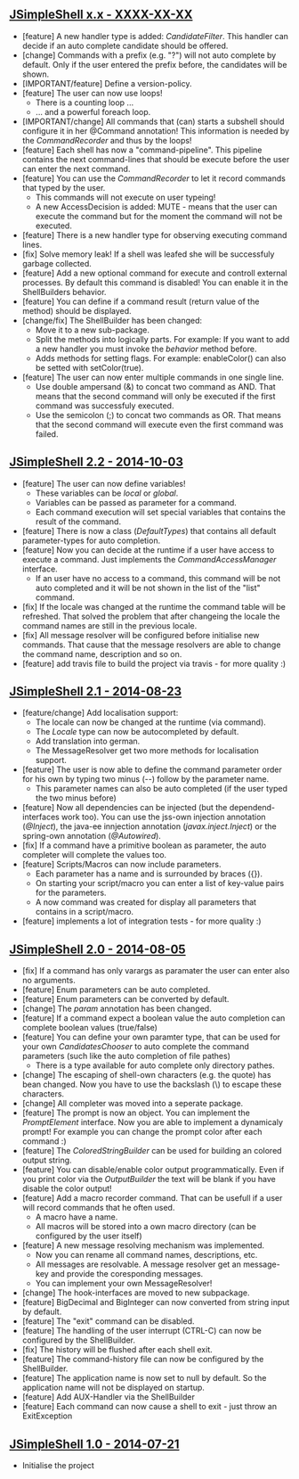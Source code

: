 ## [JSimpleShell x.x - XXXX-XX-XX][x.x]
[x.x]: https://oss.sonatype.org/content/groups/public/de/raysha/lib/jsimpleshell/x.x/

* [feature] A new handler type is added: _CandidateFilter_. This handler can decide if an auto complete candidate should be offered.
* [change] Commands with a prefix (e.g. "?") will not auto complete by default. Only if the user entered the prefix before, the candidates will be shown.
* [IMPORTANT/feature] Define a version-policy.
* [feature] The user can now use loops!
   * There is a counting loop ...
   * ... and a powerful foreach loop.
* [IMPORTANT/change] All commands that (can) starts a subshell should configure it in her @Command annotation! This information is needed by the _CommandRecorder_ and thus by the loops!
* [feature] Each shell has now a "command-pipeline". This pipeline contains the next command-lines that should be execute before the user can enter the next command.
* [feature] You can use the _CommandRecorder_ to let it record commands that typed by the user. 
   * This commands will not execute on user typeing!
   * A new AccessDecision is added: MUTE - means that the user can execute the command but for the moment the command will not be executed.
* [feature] There is a new handler type for observing executing command lines. 
* [fix] Solve memory leak! If a shell was leafed she will be successfuly garbage collected.
* [feature] Add a new optional command for execute and controll external processes. By default this command is disabled! You can enable it in the ShellBuilders behavior.
* [feature] You can define if a command result (return value of the method) should be displayed.
* [change/fix] The ShellBuilder has been changed:
   * Move it to a new sub-package.
   * Split the methods into logically parts. For example: If you want to add a new handler you must invoke the _behavior_ method before.
   * Adds methods for setting flags. For example: enableColor() can also be setted with setColor(true).
* [feature] The user can now enter multiple commands in one single line.
    * Use double ampersand (&) to concat two command as AND. That means that the second command will only be executed if the first command was successfuly executed.
    * Use the semicolon (;) to concat two commands as OR. That means that the second command will execute even the first command was failed.

## [JSimpleShell 2.2 - 2014-10-03][2.2]
[2.2]: https://oss.sonatype.org/content/groups/public/de/raysha/lib/jsimpleshell/2.2/

* [feature] The user can now define variables! 
   * These variables can be _local_ or _global_. 
   * Variables can be passed as parameter for a command.
   * Each command execution will set special variables that contains the result of the command.
* [feature] There is now a class (_DefaultTypes_) that contains all default parameter-types for auto completion.
* [feature] Now you can decide at the runtime if a user have access to execute a command. Just implements the _CommandAccessManager_ interface.
    * If an user have no access to a command, this command will be not auto completed and it will be not shown in the list of the "list" command.
* [fix] If the locale was changed at the runtime the command table will be refreshed. That solved the problem that after changeing the locale the command names are still in the previous locale.
* [fix] All message resolver will be configured before initialise new commands. That cause that the message resolvers are able to change the command name, description and so on.
* [feature] add travis file to build the project via travis - for more quality :)

## [JSimpleShell 2.1 - 2014-08-23][2.1]
[2.1]: https://oss.sonatype.org/content/groups/public/de/raysha/lib/jsimpleshell/2.1/

* [feature/change] Add localisation support:
    * The locale can now be changed at the runtime (via command).
    * The _Locale_ type can now be autocompleted by default.
    * Add translation into german.
    * The MessageResolver get two more methods for localisation support.
* [feature] The user is now able to define the command parameter order for his own by typing two minus (--) follow by the parameter name. 
  * This parameter names can also be auto completed (if the user typed the two minus before)
* [feature] Now all dependencies can be injected (but the dependend-interfaces work too). You can use the jss-own injection annotation (_@Inject_), the java-ee innjection annotation (_javax.inject.Inject_) or the spring-own annotation (_@Autowired_).
* [fix] If a command have a primitive boolean as parameter, the auto completer will complete the values too.
* [feature] Scripts/Macros can now include parameters. 
  * Each parameter has a name and is surrounded by braces ({}). 
  * On starting your script/macro you can enter a list of key-value pairs for the parameters.
  * A now command was created for display all parameters that contains in a script/macro. 
* [feature] implements a lot of integration tests - for more quality :)

## [JSimpleShell 2.0 - 2014-08-05][2.0]
[2.0]: https://oss.sonatype.org/content/groups/public/de/raysha/lib/jsimpleshell/2.0/

* [fix] If a command has only varargs as paramater the user can enter also no arguments.
* [feature] Enum parameters can be auto completed.
* [feature] Enum parameters can be converted by default.
* [change] The _param_ annotation has been changed.
* [feature] If a command expect a boolean value the auto completion can complete boolean values (true/false)
* [feature] You can define your own paramter type, that can be used for your own _CandidatesChooser_ to auto complete the command parameters (such like the auto completion of file pathes)
  * There is a type available for auto complete only directory pathes.
* [change] The escaping of shell-own characters (e.g. the quote) has bean changed. Now you have to use the backslash (\\) to escape these characters.
* [change] All completer was moved into a seperate package.
* [feature] The prompt is now an object. You can implement the _PromptElement_ interface. Now you are able to implement a dynamicaly prompt! For example you can change the prompt color after each command :)
* [feature] The _ColoredStringBuilder_ can be used for building an colored output string.
* [feature] You can disable/enable color output programmatically. Even if you print color via the _OutputBuilder_ the text will be blank if you have disable the color output!
* [feature] Add a macro recorder command. That can be usefull if a user will record commands that he often used. 
  * A macro have a name.
  * All macros will be stored into a own macro directory (can be configured by the user itself)
* [feature] A new message resolving mechanism was implemented. 
  * Now you can rename all command names, descriptions, etc. 
  * All messages are resolvable. A message resolver get an message-key and provide the coresponding messages.
  * You can implement your own MessageResolver!
* [change] The hook-interfaces are moved to new subpackage.
* [feature] BigDecimal and BigInteger can now converted from string input by default.
* [feature] The "exit" command can be disabled.
* [feature] The handling of the user interrupt (CTRL-C) can now be configured by the ShellBuilder.
* [fix] The history will be flushed after each shell exit.
* [feature] The command-history file can now be configured by the ShellBuilder.
* [feature] The application name is now set to null by default. So the application name will not be displayed on startup.
* [feature] Add AUX-Handler via the ShellBuilder
* [feature] Each command can now cause a shell to exit - just throw an ExitException

## [JSimpleShell 1.0 - 2014-07-21][1.0] 
[1.0]: https://oss.sonatype.org/content/groups/public/de/raysha/lib/jsimpleshell/1.0/

* Initialise the project
